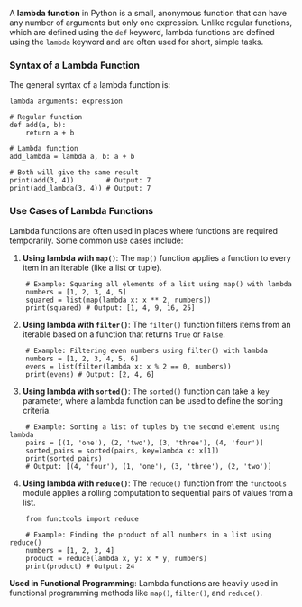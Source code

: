 
A **lambda function** in Python is a small, anonymous function that can have any number of arguments but only one expression. Unlike regular functions, which are defined using the `def` keyword, lambda functions are defined using the `lambda` keyword and are often used for short, simple tasks.

### **Syntax of a Lambda Function**

The general syntax of a lambda function is:

`lambda arguments: expression`

```
# Regular function
def add(a, b):
    return a + b

# Lambda function
add_lambda = lambda a, b: a + b

# Both will give the same result
print(add(3, 4))        # Output: 7
print(add_lambda(3, 4)) # Output: 7

```

### **Use Cases of Lambda Functions**

Lambda functions are often used in places where functions are required temporarily. Some common use cases include:

1. **Using lambda with `map()`**: The `map()` function applies a function to every item in an iterable (like a list or tuple).
```
    # Example: Squaring all elements of a list using map() with lambda 
    numbers = [1, 2, 3, 4, 5]
    squared = list(map(lambda x: x ** 2, numbers))
    print(squared) # Output: [1, 4, 9, 16, 25]
```
    
2. **Using lambda with `filter()`**: The `filter()` function filters items from an iterable based on a function that returns `True` or `False`.
    
```
    # Example: Filtering even numbers using filter() with lambda 
    numbers = [1, 2, 3, 4, 5, 6]
    evens = list(filter(lambda x: x % 2 == 0, numbers)) 
    print(evens) # Output: [2, 4, 6]
```
    
3. **Using lambda with `sorted()`**: The `sorted()` function can take a `key` parameter, where a lambda function can be used to define the sorting criteria.
    
```
    # Example: Sorting a list of tuples by the second element using lambda 
    pairs = [(1, 'one'), (2, 'two'), (3, 'three'), (4, 'four')]
    sorted_pairs = sorted(pairs, key=lambda x: x[1])
    print(sorted_pairs)
    # Output: [(4, 'four'), (1, 'one'), (3, 'three'), (2, 'two')]
```
    
4. **Using lambda with `reduce()`**: The `reduce()` function from the `functools` module applies a rolling computation to sequential pairs of values from a list.
```
    from functools import reduce 
    
	# Example: Finding the product of all numbers in a list using reduce() 
    numbers = [1, 2, 3, 4]
    product = reduce(lambda x, y: x * y, numbers) 
    print(product) # Output: 24
```

**Used in Functional Programming**: Lambda functions are heavily used in functional programming methods like `map()`, `filter()`, and `reduce()`.